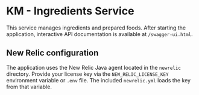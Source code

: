 # KM - Ingredients Service

This service manages ingredients and prepared foods. After starting the application, interactive API documentation is available at `/swagger-ui.html`.

## New Relic configuration

The application uses the New Relic Java agent located in the `newrelic` directory. Provide your license key via the `NEW_RELIC_LICENSE_KEY` environment variable or `.env` file. The included `newrelic.yml` loads the key from that variable.
